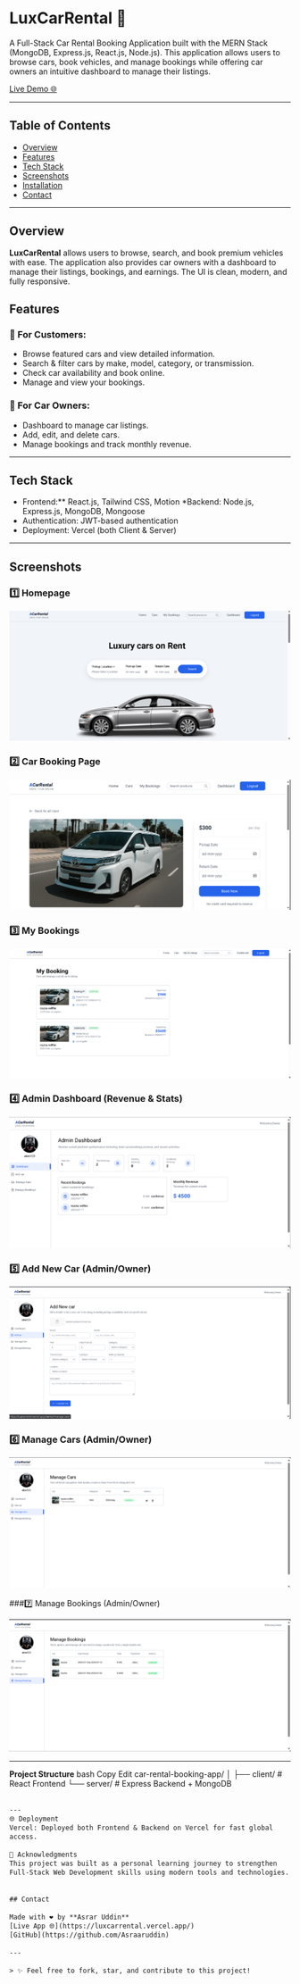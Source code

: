 # LuxCarRental 🚗
A Full-Stack Car Rental Booking Application built with the MERN Stack (MongoDB, Express.js, React.js, Node.js). This application allows users to browse cars, book vehicles, and manage bookings while offering car owners an intuitive dashboard to manage their listings.

[Live Demo 🌐](https://luxcarrental.vercel.app/)

---

## Table of Contents

* [Overview](#overview)
* [Features](#features)
* [Tech Stack](#tech-stack)
* [Screenshots](#screenshots)
* [Installation](#installation)
* [Contact](#contact)

---

## Overview

**LuxCarRental** allows users to browse, search, and book premium vehicles with ease. The application also provides car owners with a dashboard to manage their listings, bookings, and earnings. The UI is clean, modern, and fully responsive.


## Features

### 🚗 For Customers:

* Browse featured cars and view detailed information.
* Search & filter cars by make, model, category, or transmission.
* Check car availability and book online.
* Manage and view your bookings.

### 💼 For Car Owners:

* Dashboard to manage car listings.
* Add, edit, and delete cars.
* Manage bookings and track monthly revenue.

---

## Tech Stack

* Frontend:** React.js, Tailwind CSS,  Motion
*Backend: Node.js, Express.js, MongoDB, Mongoose
* Authentication: JWT-based authentication
* Deployment: Vercel (both Client & Server)

---

## Screenshots

### 1️⃣ Homepage

![Homepage](https://github.com/Asraaruddin/car-rental-booking-app/blob/1654fe98af9585d77ff5fcd5b66651402581288a/screenshots/homepage.png)

### 2️⃣ Car Booking Page

![Car Booking](https://github.com/Asraaruddin/car-rental-booking-app/blob/1654fe98af9585d77ff5fcd5b66651402581288a/screenshots/carbooking.png)

### 3️⃣ My Bookings

![My Bookings](https://github.com/Asraaruddin/car-rental-booking-app/blob/1654fe98af9585d77ff5fcd5b66651402581288a/screenshots/my-booking.png)


###  4️⃣ Admin Dashboard (Revenue & Stats)

![Admin Dashboard](https://github.com/Asraaruddin/car-rental-booking-app/blob/1654fe98af9585d77ff5fcd5b66651402581288a/screenshots/admin-dashboard.png)


### 5️⃣ Add New Car (Admin/Owner)

![Add Car](https://github.com/Asraaruddin/car-rental-booking-app/blob/1654fe98af9585d77ff5fcd5b66651402581288a/screenshots/add-new-car.png)

### 6️⃣ Manage Cars (Admin/Owner)

![Manage Cars](https://github.com/Asraaruddin/car-rental-booking-app/blob/1654fe98af9585d77ff5fcd5b66651402581288a/screenshots/managecars.png)


###7️⃣ Manage Bookings (Admin/Owner)

![Manage Booking](https://github.com/Asraaruddin/car-rental-booking-app/blob/1654fe98af9585d77ff5fcd5b66651402581288a/screenshots/managebooking.png)




---
**Project Structure**
bash
Copy
Edit
car-rental-booking-app/
│
├── client/       # React Frontend
└── server/       # Express Backend + MongoDB
```

---
🌐 Deployment
Vercel: Deployed both Frontend & Backend on Vercel for fast global access.

🙌 Acknowledgments
This project was built as a personal learning journey to strengthen Full-Stack Web Development skills using modern tools and technologies.


## Contact

Made with ❤️ by **Asrar Uddin**
[Live App 🌐](https://luxcarrental.vercel.app/)
[GitHub](https://github.com/Asraaruddin)

---

> ✨ Feel free to fork, star, and contribute to this project!
